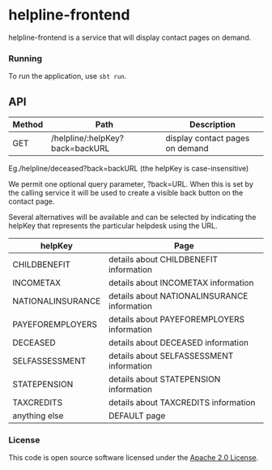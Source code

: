 
# helpline-frontend

helpline-frontend is a service that will display contact pages on demand.

### Running
To run the application, use `sbt run`. 

## API

| Method | Path                                        | Description                                      |
|--------|---------------------------------------------|--------------------------------------------------|
| GET    | /helpline/:helpKey?back=backURL             | display contact pages on demand                  |

Eg./helpline/deceased?back=backURL (the helpKey is case-insensitive)

We permit one optional query parameter, ?back=URL. When this is set by the calling service it will be used to create a visible back button on the contact page.

Several alternatives will be available and can be selected by indicating the helpKey that represents the particular helpdesk using the URL.

| helpKey              | Page                                         |
|----------------------|----------------------------------------------|
| CHILDBENEFIT         | details about CHILDBENEFIT information       |
| INCOMETAX            | details about INCOMETAX information          |
| NATIONALINSURANCE    | details about NATIONALINSURANCE information  |
| PAYEFOREMPLOYERS     | details about PAYEFOREMPLOYERS information   |
| DECEASED             | details about DECEASED information           |
| SELFASSESSMENT       | details about SELFASSESSMENT information     |
| STATEPENSION         | details about STATEPENSION information       |
| TAXCREDITS           | details about TAXCREDITS information         |
| anything else        | DEFAULT page                                 |


### License

This code is open source software licensed under the [Apache 2.0 License]("http://www.apache.org/licenses/LICENSE-2.0.html").
